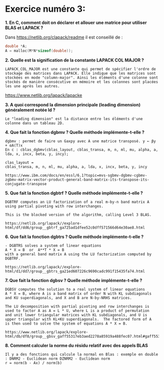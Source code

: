 # Exercice numéro 3:

**1. En C, comment doit on déclarer et allouer une matrice pour utiliser BLAS et LAPACK ?**

Dans https://netlib.org/clapack/readme il est conseillé de : 

```c
double *A; 
A = malloc(M*N*sizeof(double));
````

**2. Quelle est la signification de la constante LAPACK COL MAJOR ?**

    LAPACK_COL_MAJOR est une constante qui permet de spécifier l'ordre de stockage des matrices dans LAPACK. Elle indique que les matrices sont stockées en mode "column-major". Ainsi les éléments d'une colonne sont stockés de manière consécutive en mémoire et les colonnes sont placées les une après les autres. 

https://www.netlib.org/lapack/lapacke


**3. A quoi correspond la dimension principale (leading dimension) généralement notée ld ?**

    Le "leading dimension" est la distance entre les éléments d'une colonne dans un tableau 2D.

**4. Que fait la fonction dgbmv ? Quelle méthode implémente-t-elle ?**

    dgbmv : permet de faire un Gaxpy avec A une matrice transposé. y ← βy + αA(T)x
    En c : cblas_dgbmv(cblas_layout, cblas_transa, m, n, ml, mu, alpha, a, lda, x, incx, beta, y, incy);

    clas_layout = 
    cblas_transa, m, n, ml, mu, alpha, a, lda, x, incx, beta, y, incy

    https://www.ibm.com/docs/en/essl/6.1?topic=mvs-sgbmv-dgbmv-cgbmv-zgbmv-matrix-vector-product-general-band-matrix-its-transpose-its-conjugate-transpose

**5. Que fait la fonction dgbtrf ? Quelle méthode implémente-t-elle ?**

    DGBTRF computes an LU factorization of a real m-by-n band matrix A
    using partial pivoting with row interchanges.

    This is the blocked version of the algorithm, calling Level 3 BLAS.

    https://netlib.org/lapack//explore-html/df/dd6/group__gbtrf_ga725ad1dfee52c0dff571566d64e30ae8.html

**6. Que fait la fonction dgbtrs ? Quelle méthode implémente-t-elle ?**

    - DGBTRS solves a system of linear equations
    A * X = B  or  A**T * X = B
    with a general band matrix A using the LU factorization computed by DGBTRF.

    https://netlib.org/lapack//explore-html/d1/dd7/group__gbtrs_ga21ed607226c9690cadc991f15435fa74.html

**7. Que fait la fonction dgbsv ? Quelle méthode implémente-t-elle ?**

    DGBSV computes the solution to a real system of linear equations
    A * X = B, where A is a band matrix of order N with KL subdiagonals
    and KU superdiagonals, and X and B are N-by-NRHS matrices.

    The LU decomposition with partial pivoting and row interchanges is
    used to factor A as A = L * U, where L is a product of permutation
    and unit lower triangular matrices with KL subdiagonals, and U is
    upper triangular with KL+KU superdiagonals.  The factored form of A
    is then used to solve the system of equations A * X = B.

    https://www.netlib.org/lapack/explore-html/db/df8/group__gbsv_gaff55317eb3aed2278a85919a488fec07.html#gaff55317eb3aed2278a85919a488fec07 

**8. Comment calculer la norme du résidu relatif avec des appels BLAS**

    Il y a des fonctions qui calcule la normal en Blas : exemple en double : DNRM2 - Euclidean norm DZNRM2 - Euclidean norm
    r = norm(b - Ax) / norm(b)